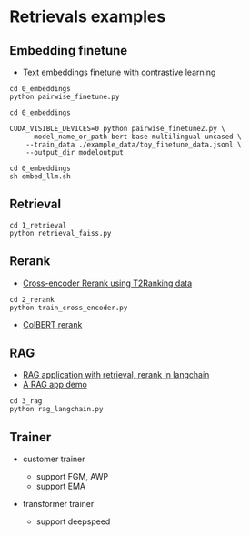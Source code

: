 # Retrievals examples


## Embedding finetune
- [Text embeddings finetune with contrastive learning](0_embeddings/pairwise_finetune2.py)

```shell
cd 0_embeddings
python pairwise_finetune.py
```

```shell
cd 0_embeddings

CUDA_VISIBLE_DEVICES=0 python pairwise_finetune2.py \
    --model_name_or_path bert-base-multilingual-uncased \
    --train_data ./example_data/toy_finetune_data.jsonl \
    --output_dir modeloutput
```

```shell
cd 0_embeddings
sh embed_llm.sh
```

## Retrieval

```shell
cd 1_retrieval
python retrieval_faiss.py
```

## Rerank
- [Cross-encoder Rerank using T2Ranking data](2_rerank/train_cross_encoder.py)

```shell
cd 2_rerank
python train_cross_encoder.py
```

- [ColBERT rerank](2_rerank/train_colbert.py)


## RAG
- [RAG application with retrieval, rerank in langchain](3_rag/rag_langchain.py)
- [A RAG app demo](3_rag/README.md)

```shell
cd 3_rag
python rag_langchain.py
```

## Trainer

- customer trainer
  - support FGM, AWP
  - support EMA

- transformer trainer
  - support deepspeed
